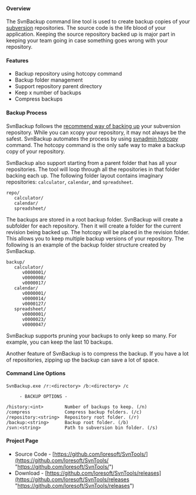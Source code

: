 #### Overview

The SvnBackup command line tool is used to create backup copies of your [subversion](http://subversion.tigris.org/) repositories.  The source code is the life blood of your application.  Keeping the source repository backed up is major part in keeping your team going in case something goes wrong with your repository.

#### Features

*   Backup repository using hotcopy command
*   Backup folder management
*   Support repository parent directory
*   Keep x number of backups
*   Compress backups

#### Backup Process

SvnBackup follows the [recommend way of backing up](http://svnbook.red-bean.com/nightly/en/svn.reposadmin.maint.html#svn.reposadmin.maint.backup) your subversion repository.  While you can xcopy your repository, it may not always be the safest.  SvnBackup automates the process by using [svnadmin hotcopy](http://svnbook.red-bean.com/nightly/en/svn.ref.svnadmin.c.hotcopy.html) command.  The hotcopy command is the only safe way to make a backup copy of your repository.

SvnBackup also support starting from a parent folder that has all your repositories.  The tool will loop through all the repositories in that folder backing each up. The following folder layout contains imaginary repositories: `calculator`, `calendar`, and `spreadsheet`.


	repo/
	   calculator/
	   calendar/
	   spreadsheet/

The backups are stored in a root backup folder.  SvnBackup will create a subfolder for each repository.  Then it will create a folder for the current revision being backed up.  The hotcopy will be placed in the revision folder.  This allows you to keep multiple backup versions of your repository.  The following is an example of the backup folder structure created by SvnBackup.


	backup/
	   calculator/
	      v0000001/
	      v0000008/
	      v0000017/
	   calendar/
	      v0000001/
	      v0000014/
	      v0000127/
	   spreadsheet/
	      v0000001/
	      v0000023/
	      v0000047/

SvnBackup supports pruning your backups to only keep so many.  For example, you can keep the last 10 backups.

Another feature of SvnBackup is to compress the backup.  If you have a lot of repositories, zipping up the backup can save a lot of space.

#### Command Line Options


	SvnBackup.exe /r:<directory> /b:<directory> /c
	
	     - BACKUP OPTIONS -
	
	/history:<int>        Number of backups to keep. (/n)
	/compress             Compress backup folders. (/c)
	/repository:<string>  Repository root folder. (/r)
	/backup:<string>      Backup root folder. (/b)
	/svn:<string>         Path to subversion bin folder. (/s)

#### Project Page

*   Source Code - [https://github.com/loresoft/SvnTools/](https://github.com/loresoft/SvnTools/ "https://github.com/loresoft/SvnTools/")
*   Download - [https://github.com/loresoft/SvnTools/releases](https://github.com/loresoft/SvnTools/releases "https://github.com/loresoft/SvnTools/releases")
